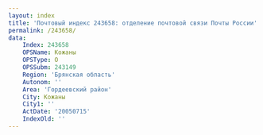 ```yaml
---
layout: index
title: 'Почтовый индекс 243658: отделение почтовой связи Почты России'
permalink: /243658/
data:
    Index: 243658
    OPSName: Кожаны
    OPSType: О
    OPSSubm: 243149
    Region: 'Брянская область'
    Autonom: ''
    Area: 'Гордеевский район'
    City: Кожаны
    City1: ''
    ActDate: '20050715'
    IndexOld: ''
---
```

